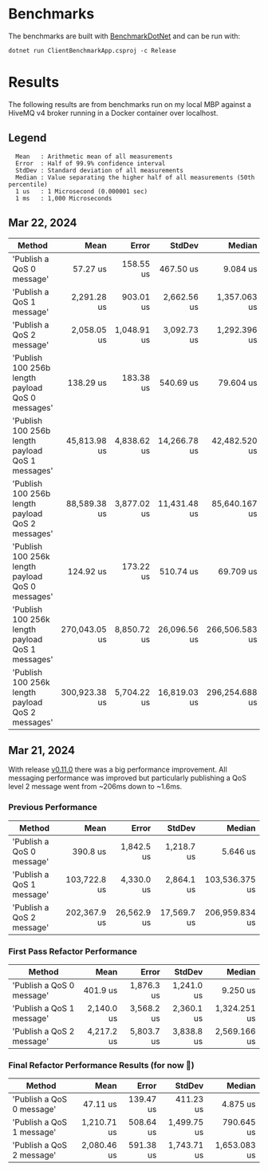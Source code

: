 # Benchmarks

The benchmarks are built with [BenchmarkDotNet](https://benchmarkdotnet.org) and can be run with:

`dotnet run ClientBenchmarkApp.csproj -c Release`

# Results

The following results are from benchmarks run on my local MBP against a HiveMQ v4 broker running in a Docker container over localhost.

## Legend
```
  Mean   : Arithmetic mean of all measurements
  Error  : Half of 99.9% confidence interval
  StdDev : Standard deviation of all measurements
  Median : Value separating the higher half of all measurements (50th percentile)
  1 us   : 1 Microsecond (0.000001 sec)
  1 ms   : 1,000 Microseconds
```

## Mar 22, 2024

| Method                                           | Mean          | Error       | StdDev       | Median         |
|------------------------------------------------- |--------------:|------------:|-------------:|---------------:|
| 'Publish a QoS 0 message'                       |      57.27 us |   158.55 us |    467.50 us |       9.084 us |
| 'Publish a QoS 1 message'                       |   2,291.28 us |   903.01 us |  2,662.56 us |   1,357.063 us |
| 'Publish a QoS 2 message'                       |   2,058.05 us | 1,048.91 us |  3,092.73 us |   1,292.396 us |
| 'Publish 100 256b length payload QoS 0 messages' |     138.29 us |   183.38 us |    540.69 us |      79.604 us |
| 'Publish 100 256b length payload QoS 1 messages' |  45,813.98 us | 4,838.62 us | 14,266.78 us |  42,482.520 us |
| 'Publish 100 256b length payload QoS 2 messages' |  88,589.38 us | 3,877.02 us | 11,431.48 us |  85,640.167 us |
| 'Publish 100 256k length payload QoS 0 messages' |     124.92 us |   173.22 us |    510.74 us |      69.709 us |
| 'Publish 100 256k length payload QoS 1 messages' | 270,043.05 us | 8,850.72 us | 26,096.56 us | 266,506.583 us |
| 'Publish 100 256k length payload QoS 2 messages' | 300,923.38 us | 5,704.22 us | 16,819.03 us | 296,254.688 us |


## Mar 21, 2024

With release [v0.11.0](https://github.com/hivemq/hivemq-mqtt-client-dotnet/releases/tag/v0.11.0) there was a big performance improvement.  All messaging performance was improved but particularly publishing a QoS level 2 message went from ~206ms down to ~1.6ms.

###  Previous Performance

| Method                                   | Mean         | Error       | StdDev      | Median         |
|----------------------------------------- |-------------:|------------:|------------:|---------------:|
| 'Publish a QoS 0 message' |     390.8 us |  1,842.5 us |  1,218.7 us |       5.646 us |
| 'Publish a QoS 1 message' | 103,722.8 us |  4,330.0 us |  2,864.1 us | 103,536.375 us |
| 'Publish a QoS 2 message' | 202,367.9 us | 26,562.9 us | 17,569.7 us | 206,959.834 us |

### First Pass Refactor Performance

| Method                                 | Mean       | Error      | StdDev     | Median       |
|--------------------------------------- |-----------:|-----------:|-----------:|-------------:|
| 'Publish a QoS 0 message' |   401.9 us | 1,876.3 us | 1,241.0 us |     9.250 us |
| 'Publish a QoS 1 message' | 2,140.0 us | 3,568.2 us | 2,360.1 us | 1,324.251 us |
| 'Publish a QoS 2 message' | 4,217.2 us | 5,803.7 us | 3,838.8 us | 2,569.166 us |

### Final Refactor Performance Results (for now 👻)

| Method                                    | Mean        | Error     | StdDev      | Median       |
|------------------------------------------ |------------:|----------:|------------:|-------------:|
| 'Publish a QoS 0 message' |    47.11 us | 139.47 us |   411.23 us |     4.875 us |
| 'Publish a QoS 1 message' | 1,210.71 us | 508.64 us | 1,499.75 us |   790.645 us |
| 'Publish a QoS 2 message' | 2,080.46 us | 591.38 us | 1,743.71 us | 1,653.083 us |
